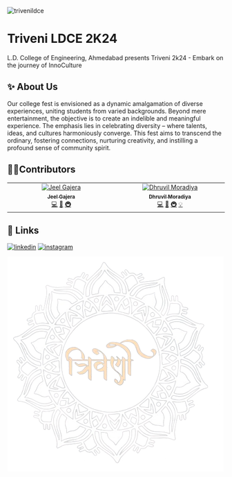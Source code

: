 ![trivenildce](https://socialify.git.ci/JeelGajera/trivenildce/image?description=1&descriptionEditable=Embark%20On%20The%20Journey%20of%20Inno-Culture%20-%20Triveni%202K24%20%20%20%20%20%20%20%20%20%20%20%20%20%20%20%20%20%20%20%20%20%20%20%20%20%20%20www.trivenildce.in&font=Inter&forks=1&issues=1&language=1&name=1&owner=1&pattern=Plus&pulls=1&stargazers=1&theme=Dark)

# Triveni LDCE 2K24 

L.D. College of Engineering, Ahmedabad presents
Triveni 2k24 - Embark on the journey of InnoCulture


## ✨ About Us

Our college fest is envisioned as a dynamic amalgamation of diverse experiences, uniting students from varied backgrounds. Beyond mere entertainment, the objective is to create an indelible and meaningful experience. The emphasis lies in celebrating diversity – where talents, ideas, and cultures harmoniously converge. This fest aims to transcend the ordinary, fostering connections, nurturing creativity, and instilling a profound sense of community spirit.

## 🧑‍💻Contributors

<!-- ALL-CONTRIBUTORS-LIST:START - Do not remove or modify this section -->
<!-- prettier-ignore-start -->
<!-- markdownlint-disable -->
<table>
  <tbody>
    <tr>
      <td align="center" valign="top" width="14.28%"><a href="https://jeelgajera.vercel.app"><img src="https://avatars.githubusercontent.com/u/83470656?v=4?s=100" width="100px;" alt="Jeel Gajera"/><br /><sub><b>Jeel Gajera</b></sub></a><br /><a href="#code-JeelGajera" title="Code">💻</a> <a href="#design-JeelGajera" title="Design">🎨</a> <a href="#infra-JeelGajera" title="Infrastructure (Hosting, Build-Tools, etc)">🚇</a></td>
      <td align="center" valign="top" width="14.28%"><a href="https://github.com/mdhruvil"><img src="https://avatars.githubusercontent.com/u/132185979?v=4?s=100" width="100px;" alt="Dhruvil Moradiya"/><br /><sub><b>Dhruvil Moradiya</b></sub></a><br /><a href="#code-mdhruvil" title="Code">💻</a> <a href="#design-mdhruvil" title="Design">🎨</a> <a href="#infra-mdhruvil" title="Infrastructure (Hosting, Build-Tools, etc)">🚇</a> <a href="#example-mdhruvil" title="Examples">💡</a></td>
    </tr>
  </tbody>
</table>

<!-- markdownlint-restore -->
<!-- prettier-ignore-end -->

<!-- ALL-CONTRIBUTORS-LIST:END -->

## 🔗 Links

[![linkedin](https://img.shields.io/badge/linkedin-0A66C2?style=for-the-badge&logo=linkedin&logoColor=white)](https://www.linkedin.com/company/triveni-ldec/)
[![instagram](https://img.shields.io/badge/instagra-f58a00?style=for-the-badge&logo=instagram&logoColor=white)](https://www.instagram.com/triveni_ldce/)

![Logo](public/images/logo_full.png)
